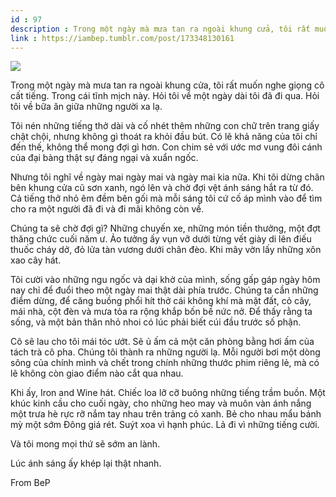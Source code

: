 ```yaml
---
id : 97
description : Trong một ngày mà mưa tan ra ngoài khung cửa, tôi rất muốn nghe giọng cô cất tiếng. Trong cái tĩnh mịch này. Hỏi tôi về một ngày dài tôi đã đi qua. Hỏi tôi về bữa ăn giữa những người xa lạ.
link : https://iambep.tumblr.com/post/173348130161
---
```


![](https://64.media.tumblr.com/57a9c425ce3854ae976e7470161c5e6e/tumblr_p7u1a5xmSD1u3a9rjo1_1280.jpg)

Trong một ngày mà mưa tan ra ngoài khung cửa, tôi rất muốn nghe giọng cô
cất tiếng. Trong cái tĩnh mịch này. Hỏi tôi về một ngày dài tôi đã đi qua.
Hỏi tôi về bữa ăn giữa những người xa lạ.

Tôi nén những tiếng thở dài và cố nhét thêm những con chữ trên trang giấy
chật chội, nhưng không gì thoát ra khỏi đầu bút. Có lẽ khả năng của tôi
chỉ đến thế, không thể mong đợi gì hơn. Con chim sẻ với ước mơ vung đôi
cánh của đại bàng thật sự đáng ngại và xuẩn ngốc.

Nhưng tôi nghĩ về ngày mai ngày mai và ngày mai kia nữa. Khi tôi dừng chân
bên khung cửa cũ sơn xanh, ngó lên và chờ đợi vệt ánh sáng hắt ra từ đó.
Cả tiếng thở nhỏ êm đềm bên gối mà mỗi sáng tôi cứ cố áp mình vào để tìm
cho ra một người đã đi và đi mãi không còn về.

Chúng ta sẽ chờ đợi gì? Những chuyến xe, những món tiền thưởng, một đợt
thăng chức cuối năm ư. Ảo tưởng ấy vụn vỡ dưới từng vết giày di lên điếu
thuốc cháy dở, đỏ lửa tàn vương dưới chân đèo. Khi mây vờn lấy những xôn
xao cây hát.

Tôi cười vào những ngu ngốc và dại khờ của mình, sống gấp gáp ngày hôm nay
chỉ để đuổi theo một ngày mai thật dài phía trước. Chúng ta cần những điểm
dừng, để căng buồng phổi hít thở cái không khí mà mặt đất, cỏ cây, mái nhà,
cột đèn và mưa tỏa ra rộng khắp bốn bề nức nở. Để thấy rằng ta sống, và
một bản thân nhỏ nhoi có lúc phải biết cúi đầu trước số phận.

Cô sẽ lau cho tôi mái tóc ướt. Sẽ ủ ấm cả một căn phòng bằng hơi ấm của
tách trà cô pha. Chúng tôi thành ra những người lạ. Mỗi người bơi một dòng
sông của chính mình và chết trong chính những thước phim riêng lẻ, mà có
lẽ không còn giao điểm nào cắt qua nhau.

Khi ấy, Iron and Wine hát. Chiếc loa lỡ cỡ buông những tiếng trầm buồn.
Một khúc kinh cầu cho cuối ngày, cho những heo may và muôn vàn ánh nắng
một trưa hè rực rỡ nắm tay nhau trên trảng cỏ xanh. Bẻ cho nhau mẩu bánh
mỳ một sớm Đông giá rét. Suýt xoa vì hạnh phúc. Lả đi vì những tiếng cười.

Và tôi mong mọi thứ sẽ sớm an lành.

Lúc ánh sáng ấy khép lại thật nhanh.

From BeP